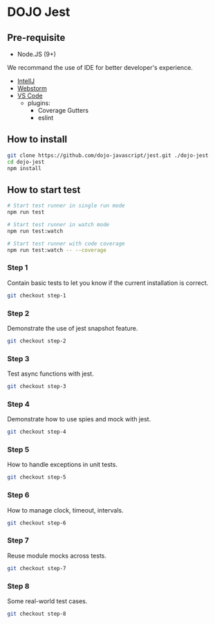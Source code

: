 # DOJO Jest

## Pre-requisite

- Node.JS (9+)

We recommand the use of IDE for better developer's experience.

- [IntellJ](https://www.jetbrains.com/idea/)
- [Webstorm](https://www.jetbrains.com/webstorm/)
- [VS Code](https://code.visualstudio.com/)
  - plugins:
    - Coverage Gutters
    - eslint

## How to install

```sh
git clone https://github.com/dojo-javascript/jest.git ./dojo-jest
cd dojo-jest
npm install
```

## How to start test

```sh
# Start test runner in single run mode
npm run test

# Start test runner in watch mode
npm run test:watch

# Start test runner with code coverage
npm run test:watch -- --coverage
```

### Step 1

Contain basic tests to let you know if the current installation is correct.

```sh
git checkout step-1
```

### Step 2

Demonstrate the use of jest snapshot feature.

```sh
git checkout step-2
```

### Step 3

Test async functions with jest.

```sh
git checkout step-3
```

### Step 4

Demonstrate how to use spies and mock with jest.

```sh
git checkout step-4
```

### Step 5

How to handle exceptions in unit tests.

```sh
git checkout step-5
```

### Step 6

How to manage clock, timeout, intervals.

```sh
git checkout step-6
```

### Step 7

Reuse module mocks across tests.

```sh
git checkout step-7
```

### Step 8

Some real-world test cases.

```sh
git checkout step-8
```
